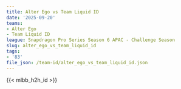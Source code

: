 ```yaml
---
title: Alter Ego vs Team Liquid ID
date: '2025-09-20'
teams:
- Alter Ego
- Team Liquid ID
league: Snapdragon Pro Series Season 6 APAC - Challenge Season
slug: alter_ego_vs_team_liquid_id
tags:
- '83'
file_json: /team-id/alter_ego_vs_team_liquid_id.json
---
```


{{< mlbb_h2h_id >}}
